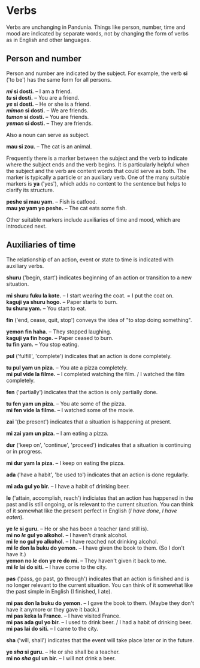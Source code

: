 # Verbs

Verbs are unchanging in Pandunia.
Things like person, number, time and mood are indicated by separate words,
not by changing the form of verbs as in English and other languages.

## Person and number

Person and number are indicated by the subject.
For example, the verb
**si**
('to be') has the same form for all persons.

**_mi_ si dosti.**
– I am a friend.  
**_tu_ si dosti.**
– You are a friend.  
**_ye_ si dosti.**
– He or she is a friend.  
**_mimon_ si dosti.**
– We are friends.  
**_tumon_ si dosti.**
– You are friends.  
**_yemon_ si dosti.**
– They are friends.

Also a noun can serve as subject.

**mau si zou.**
– The cat is an animal.

Frequently there is a marker between the subject and the verb
to indicate where the subject ends and the verb begins.
It is particularly helpful when the subject and the verb are content words
that could serve as both.
The marker is typically a particle or an auxiliary verb.
One of the many suitable markers is
**ya**
('yes'),
which adds no content to the sentence
but helps to clarify its structure.

**peshe si mau yam.**
– Fish is catfood.  
**mau _ya_ yam yo peshe.**
– The cat eats some fish.

Other suitable markers include auxiliaries of time and mood,
which are introduced next.


## Auxiliaries of time

The relationship of an action, event or state to time is indicated with auxiliary verbs.

**shuru**
('begin, start')
indicates beginning of an action or transition to a new situation.

**mi shuru fuku la kote.**
– I start wearing the coat. = I put the coat on.  
**kaguji ya shuru hogo.**
– Paper starts to burn.  
**tu shuru yam.**
– You start to eat.

**fin**
('end, cease, quit, stop')
conveys the idea of "to stop doing something".

**yemon fin haha.**
– They stopped laughing.  
**kaguji ya fin hoge.**
– Paper ceased to burn.  
**tu fin yam.**
– You stop eating.

**pul**
('fulfill', 'complete')
indicates that an action is done completely.

**tu pul yam un piza.**
– You ate a pizza completely.  
**mi pul vide la filme.**
– I completed watching the film. / I watched the film completely.

**fen**
('partially')
indicates that the action is only partially done.

**tu fen yam un piza.**
– You ate some of the pizza.  
**mi fen vide la filme.**
– I watched some of the movie.

**zai**
'(be present')
indicates that a situation is happening at present.

**mi zai yam un piza.**
– I am eating a pizza.

**dur**
('keep on', 'continue', 'proceed')
indicates that a situation is continuing or in progress.

**mi dur yam la piza.**
– I keep on eating the pizza.

**ada**
('have a habit', 'be used to')
indicates that an action is done regularly.

**mi ada gul yo bir.**
– I have a habit of drinking beer.

**le**
('attain, accomplish, reach')
indiciates that an action has happened in the past and is still ongoing, or is relevant to the current situation.
You can think of it somewhat like the present perfect in English (_I have done_, _I have eaten_). 

**ye _le_ si guru.**
– He or she has been a teacher (and still is).  
**mi no _le_ gul yo alkohol.**
– I haven't drank alcohol.  
**mi _le_ no gul yo alkohol.**
– I have reached not drinking alcohol.  
**mi _le_ don la buku do yemon.**
– I have given the book to them. (So I don't have it.)  
**yemon no _le_ don ye re do mi.**
– They haven't given it back to me.  
**mi _le_ lai do siti.**
– I have come to the city.

**pas**
('pass, go past, go through')
indicates that an action is finished and is no longer relevant to the current situation.
You can think of it somewhat like the past simple in English (I finished, I ate).

**mi pas don la buku do yemon.**
– I gave the book to them. (Maybe they don't have it anymore or they gave it back.)  
**mi pas keka la France.**
– I have visited France.  
**mi pas ada gul yo bir.**
– I used to drink beer. / I had a habit of drinking beer.  
**mi pas lai do siti.**
– I came to the city.

**sha**
('will, shall')
indicates that the event will take place later or in the future.

**ye _sha_ si guru.**
– He or she shall be a teacher.  
**mi no _sha_ gul un bir.**
– I will not drink a beer.


